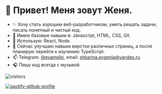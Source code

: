 # 👋 Привет! Меня зовут Женя.
- ✨ Хочу стать хорошим веб-разработчиком, уметь решать задачи, писать понятный и чистый код.
- :hatched_chick: Имею базовые навыки в: Javascript, HTML, CSS, Git.
- :hatched_chick: Использую: React, Node.
- 🌱 Сейчас улучшаю навыки верстки различных страниц, а после планирую перейти к изучению TypeScript.
- 📫 Telegram: [@evamelin](http://t-do.ru/evamelin "Telegram"), email: shkarina.evgenia@yandex.ru
- :headphones: Пишу код всегда с музыкой.

 ![visitors](https://visitor-badge.glitch.me/badge?page_id=Nox94.page.id)
 
 [![spotify-github-profile](https://spotify-github-profile.vercel.app/api/view?uid=31ynqjbde6qiskvpdllqmlosrmgi&cover_image=true&theme=default)](https://spotify-github-profile.vercel.app/api/view?uid=31ynqjbde6qiskvpdllqmlosrmgi&redirect=true)

<!---
Nox94/Nox94 is a ✨ special ✨ repository because its `README.md` (this file) appears on your GitHub profile.
You can click the Preview link to take a look at your changes.
--->
